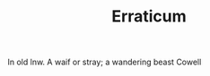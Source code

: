 ---
title: Erraticum
letter: E
permalink: "/definitions/bld-erraticum.html"
body: In old lnw. A waif or stray; a wandering beast Cowell
published_at: '2018-07-07'
source: Black's Law Dictionary 2nd Ed (1910)
layout: post
---